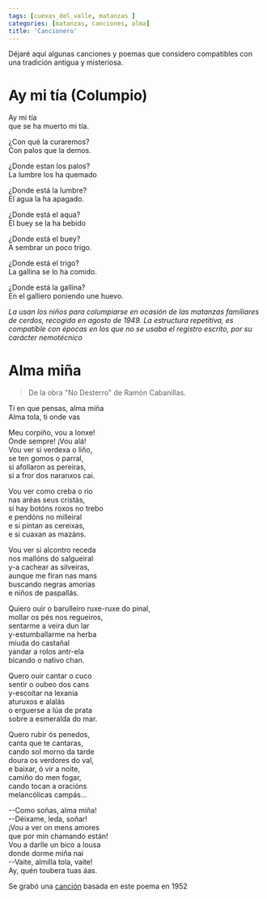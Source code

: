 ```yaml
---
tags: [cuevas_del_valle, matanzas ]
categories: [matanzas, canciones, alma]
title: 'Cancionero'
---
```


Déjaré aquí algunas canciones y poemas que considero compatibles con una tradición antigua y misteriosa.

# Ay mi tía (Columpio)

Ay mi tía  
que se ha muerto mi tía. 

¿Con qué la curaremos?  
Con palos que la demos.

¿Donde estan los palos?  
La lumbre los ha quemado 

¿Donde está la lumbre?  
El agua la ha apagado.

¿Donde está el aqua?  
El buey se la ha bebido

¿Donde está el buey?  
A sembrar un poco trigo.

¿Donde está el trigo?  
La gallina se lo ha comido. 

¿Donde está la gallina?  
En el galliero poniendo une huevo.

*La usan los niños para columpiarse en ocasión de las matanzas familiares de cerdos, recogida en agosto de 1949. La estructura repetitiva, es compatible con épocas en los que no se usaba el registro escrito, por su carácter nemotécnico*

# Alma miña

> De la obra "No Desterro" de Ramón Cabanillas. 

Ti en que pensas, alma miña  
Alma tola, ti onde vas

Meu corpiño, vou a lonxe!  
Onde sempre! ¡Vou alá!  
Vou ver si verdexa o liño,  
se ten gomos o parral,  
si afollaron as pereiras,  
si a fror dos naranxos cai.

Vou ver como creba o rio  
nas aréas seus cristás,  
si hay botóns roxos no trebo  
e pendóns no milleiral  
e si pintan as cereixas,  
e si cuaxan as mazáns.

Vou ver si alcontro receda  
nos mallóns do salgueiral  
y-a cachear as silveiras,  
aunque me firan nas mans  
buscando negras amorias  
e niños de paspallás.

Quiero ouir o barulleiro ruxe-ruxe do pinal,  
mollar os pés nos regueiros,  
sentarme a veira dun lar  
y-estumballarme na herba  
miuda do castañal  
yandar a rolos antr-ela  
bicando o nativo chan.

Quero ouir cantar o cuco  
sentir o oubeo dos cans  
y-escoitar na lexania  
aturuxos e alalás  
o erguerse a lúa de prata  
sobre a esmeralda do mar.

Quero rubir ós penedos,  
canta que te cantaras,  
cando sol morno da tarde  
doura os verdores do val,  
e baixar, ó vir a noite,  
camiño do men fogar,  
cando tocan a oracións  
melancólicas campás...

--Como soñas, alma miña!  
--Déixame, leda, soñar!  
¡Vou a ver on mens amores  
que por min chamando están!  
Vou a darlle un bico a lousa  
donde dorme miña nai  
--Vaite, almilla tola, vaite!  
Ay, quén toubera tuas áas.

Se grabó una [canción](https://musicatradicional.eu/piece/29832) basada en este poema en 1952

